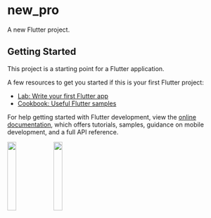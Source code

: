 # new_pro

A new Flutter project.

## Getting Started

This project is a starting point for a Flutter application.

A few resources to get you started if this is your first Flutter project:

- [Lab: Write your first Flutter app](https://docs.flutter.dev/get-started/codelab)
- [Cookbook: Useful Flutter samples](https://docs.flutter.dev/cookbook)

For help getting started with Flutter development, view the
[online documentation](https://docs.flutter.dev/), which offers tutorials,
samples, guidance on mobile development, and a full API reference.
<p>
  <img src="https://github.com/kunalsahu7/new_pro/assets/119474574/cbfad9a8-30be-4470-b874-11271b237f61" width="20%">
  <img src="https://github.com/kunalsahu7/new_pro/assets/119474574/7d283e63-d911-4bdf-a5d2-4d426965cbe9" width="20%">


</p>

